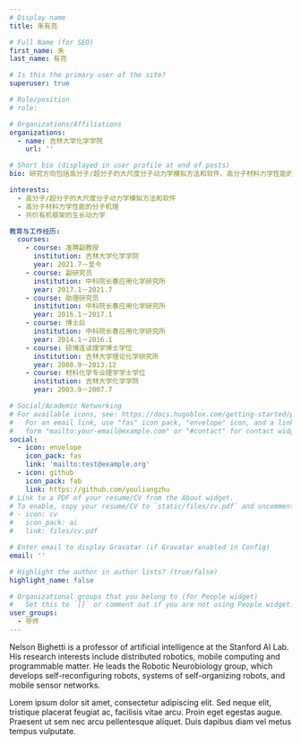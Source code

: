 ```yaml
---
# Display name
title: 朱有亮

# Full Name (for SEO)
first_name: 朱
last_name: 有亮

# Is this the primary user of the site?
superuser: true

# Role/position
# role: 

# Organizations/Affiliations
organizations:
  - name: 吉林大学化学学院
    url: ''

# Short bio (displayed in user profile at end of posts)
bio: 研究方向包括高分子/超分子的大尺度分子动力学模拟方法和软件、高分子材料力学性能的分子机理、共价有机框架的生长动力学等。

interests:
  - 高分子/超分子的大尺度分子动力学模拟方法和软件
  - 高分子材料力学性能的分子机理
  - 共价有机框架的生长动力学

教育与工作经历:
  courses:
    - course: 准聘副教授 
      institution: 吉林大学化学学院
      year: 2021.7－至今
    - course: 副研究员
      institution: 中科院长春应用化学研究所
      year: 2017.1－2021.7
    - course: 助理研究员
      institution: 中科院长春应用化学研究所
      year: 2016.1－2017.1
    - course: 博士后
      institution: 中科院长春应用化学研究所
      year: 2014.1－2016.1
    - course: 硕博连读理学博士学位
      institution: 吉林大学理论化学研究所
      year: 2008.9－2013.12
    - course: 材料化学专业理学学士学位
      institution: 吉林大学化学学院
      year: 2003.9－2007.7

# Social/Academic Networking
# For available icons, see: https://docs.hugoblox.com/getting-started/page-builder/#icons
#   For an email link, use "fas" icon pack, "envelope" icon, and a link in the
#   form "mailto:your-email@example.com" or "#contact" for contact widget.
social:
  - icon: envelope
    icon_pack: fas
    link: 'mailto:test@example.org'
  - icon: github
    icon_pack: fab
    link: https://github.com/youliangzhu
# Link to a PDF of your resume/CV from the About widget.
# To enable, copy your resume/CV to `static/files/cv.pdf` and uncomment the lines below.
# - icon: cv
#   icon_pack: ai
#   link: files/cv.pdf

# Enter email to display Gravatar (if Gravatar enabled in Config)
email: ''

# Highlight the author in author lists? (true/false)
highlight_name: false

# Organizational groups that you belong to (for People widget)
#   Set this to `[]` or comment out if you are not using People widget.
user_groups:
  - 导师
---
```


Nelson Bighetti is a professor of artificial intelligence at the Stanford AI Lab. His research interests include distributed robotics, mobile computing and programmable matter. He leads the Robotic Neurobiology group, which develops self-reconfiguring robots, systems of self-organizing robots, and mobile sensor networks.

Lorem ipsum dolor sit amet, consectetur adipiscing elit. Sed neque elit, tristique placerat feugiat ac, facilisis vitae arcu. Proin eget egestas augue. Praesent ut sem nec arcu pellentesque aliquet. Duis dapibus diam vel metus tempus vulputate.

